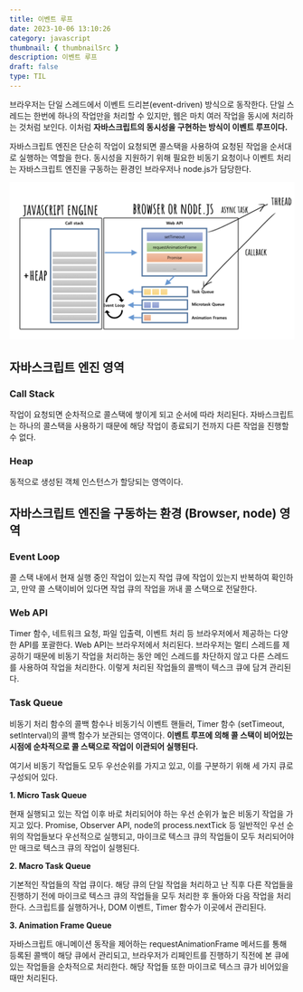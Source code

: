 ```yaml
---
title: 이벤트 루프
date: 2023-10-06 13:10:26
category: javascript
thumbnail: { thumbnailSrc }
description: 이벤트 루프
draft: false
type: TIL
---
```


브라우저는 단일 스레드에서 이벤트 드리븐(event-driven) 방식으로 동작한다. 단일 스레드는 한번에 하나의 작업만을 처리할 수 있지만, 웹은 마치 여러 작업을
동시에 처리하는 것처럼 보인다. 이처럼 **자바스크립트의 동시성을 구현하는 방식이 이벤트 루프이다.**

자바스크립트 엔진은 단순히 작업이 요청되면 콜스택을 사용하여 요청된 작업을 순서대로 실행하는 역할을 한다. 동시성을 지원하기 위해 필요한 비동기 요청이나 이벤트
처리는 자바스크립트 엔진을 구동하는 환경인 브라우저나 node.js가 담당한다.

![이벤트 루프의 구조](./images/event-loop/event-loop.png)

## 자바스크립트 엔진 영역

### Call Stack

작업이 요청되면 순차적으로 콜스택에 쌓이게 되고 순서에 따라 처리된다. 자바스크립트는 하나의 콜스택을 사용하기 때문에 해당 작업이 종료되기 전까지 다른 작업을
진행할 수 없다.

### Heap

동적으로 생성된 객체 인스턴스가 할당되는 영역이다.

## 자바스크립트 엔진을 구동하는 환경 (Browser, node) 영역

### Event Loop

콜 스택 내에서 현재 실행 중인 작업이 있는지 작업 큐에 작업이 있는지 반복하여 확인하고, 만약 콜 스택이비어 있다면 작업 큐의 작업을 꺼내 콜 스택으로 전달한다.

### Web API

Timer 함수, 네트워크 요청, 파일 입출력, 이벤트 처리 등 브라우저에서 제공하는 다양한 API를 포괄한다. Web API는 브라우저에서 처리된다.
브라우저는 멀티 스레드를 제공하기 때문에 비동기 작업을 처리하는 동안 메인 스레드를 차단하지 않고 다른 스레드를 사용하여 작업을 처리한다. 이렇게 처리된 작업들의
콜백이 텍스크 큐에 담겨 관리된다.

### Task Queue

비동기 처리 함수의 콜백 함수나 비동기식 이벤트 핸들러, Timer 함수 (setTimeout, setInterval)의 콜백 함수가 보관되는 영역이다. **이벤트 루프에 의해
콜 스택이 비어있는 시점에 순차적으로 콜 스택으로 작업이 이관되어 실행된다.**

여기서 비동기 작업들도 모두 우선순위를 가지고 있고, 이를 구분하기 위해 세 가지 큐로 구성되어 있다.

**1. Micro Task Queue**

현재 실행되고 있는 작업 이후 바로 처리되어야 하는 우선 순위가 높은 비동기 작업을 가지고 있다. Promise, Observer API, node의 process.nextTick 등
일반적인 우선 순위의 작업들보다 우선적으로 실행되고, 마이크로 텍스크 큐의 작업들이 모두 처리되어야만 매크로 텍스크 큐의 작업이 실행된다.

**2. Macro Task Queue**

기본적인 작업들의 작업 큐이다. 해당 큐의 단일 작업을 처리하고 난 직후 다른 작업들을 진행하기 전에 마이크로 텍스크 큐의 작업들을 모두 처리한 후 돌아와 다음 작업을
처리한다. 스크립트를 실행하거나, DOM 이벤트, Timer 함수가 이곳에서 관리된다.

**3. Animation Frame Queue**

자바스크립트 애니메이션 동작을 제어하는 requestAnimationFrame 메서드를 통해 등록된 콜백이 해당 큐에서 관리되고,
브라우저가 리페인트를 진행하기 직전에 본 큐에 있는 작업들을 순차적으로 처리한다. 해당 작업들 또한 마이크로 텍스크 큐가 비어있을 때만 처리된다.
